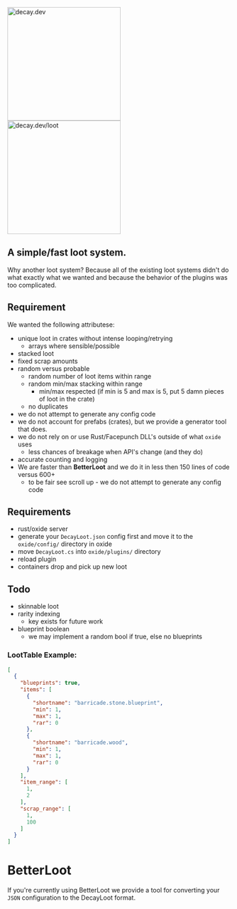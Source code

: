 
<img src="https://i.ibb.co/2dGJm44/logo.png" alt="decay.dev" width="255"/><img src="https://i.ibb.co/vvRfnRb/loot.png" alt="decay.dev/loot" width="255"/>

## A simple/fast loot system. 

Why another loot system? Because all of the existing loot systems didn't do what exactly what we wanted and because the behavior of the plugins was too complicated.

## Requirement

We wanted the following attributese:

- unique loot in crates without intense looping/retrying
  - arrays where sensible/possible
- stacked loot
- fixed scrap amounts
- random versus probable
  - random number of loot items within range
  - random min/max stacking within range
    - min/max respected (if min is 5 and max is 5, put 5 damn pieces of loot in the crate)
  - no duplicates
- we do not attempt to generate any config code
- we do not account for prefabs (crates), but we provide a generator tool that does.
- we do not rely on or use Rust/Facepunch DLL's outside of what `oxide` uses
  - less chances of breakage when API's change (and they do)
- accurate counting and logging
- We are faster than **BetterLoot** and we do it in less then 150 lines of code versus 600+
  - to be fair see scroll up - we do not attempt to generate any config code


## Requirements

- rust/oxide server
- generate your `DecayLoot.json` config first and move it to the `oxide/config/` directory in oxide
- move `DecayLoot.cs`  into `oxide/plugins/` directory
- reload plugin
- containers drop and pick up new loot

## Todo
- skinnable loot
- rarity indexing
  - key exists for future work
- blueprint boolean
  - we may implement a random bool if true, else no blueprints

### LootTable Example:
```json
[
  {
    "blueprints": true,
    "items": [
      {
        "shortname": "barricade.stone.blueprint",
        "min": 1,
        "max": 1,
        "rar": 0
      },
      {
        "shortname": "barricade.wood",
        "min": 1,
        "max": 1,
        "rar": 0
      }
    ],
    "item_range": [
      1,
      2
    ],
    "scrap_range": [
      1,
      100
    ]
  }
]
```

# BetterLoot

If you're currently using BetterLoot we provide a tool for converting your `JSON` configuration to the DecayLoot format. 
